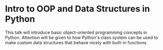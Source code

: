 # Intro to OOP and Data Structures in Python
This talk will introduce basic object-oriented programming concepts in Python.
Attention will be given to how Python's class system can be used to make custom
data structures that behave nicely with built-in functions.
